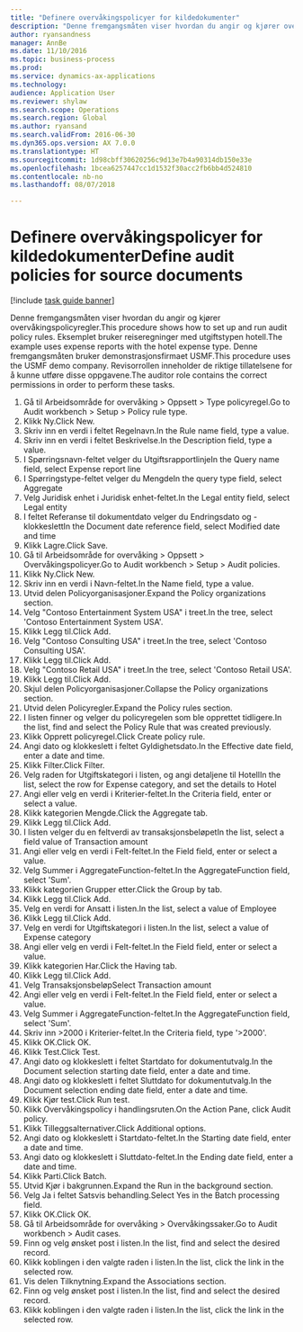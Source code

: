 ```yaml
--- 
title: "Definere overvåkingspolicyer for kildedokumenter"
description: "Denne fremgangsmåten viser hvordan du angir og kjører overvåkingspolicyregler."
author: ryansandness
manager: AnnBe
ms.date: 11/10/2016
ms.topic: business-process
ms.prod: 
ms.service: dynamics-ax-applications
ms.technology: 
audience: Application User
ms.reviewer: shylaw
ms.search.scope: Operations
ms.search.region: Global
ms.author: ryansand
ms.search.validFrom: 2016-06-30
ms.dyn365.ops.version: AX 7.0.0
ms.translationtype: HT
ms.sourcegitcommit: 1d98cbff30620256c9d13e7b4a90314db150e33e
ms.openlocfilehash: 1bcea6257447cc1d1532f30acc2fb6bb4d524810
ms.contentlocale: nb-no
ms.lasthandoff: 08/07/2018

---
```

# <a name="define-audit-policies-for-source-documents"></a><span data-ttu-id="f98ba-103">Definere overvåkingspolicyer for kildedokumenter</span><span class="sxs-lookup"><span data-stu-id="f98ba-103">Define audit policies for source documents</span></span>

[!include [task guide banner](../../includes/task-guide-banner.md)]

<span data-ttu-id="f98ba-104">Denne fremgangsmåten viser hvordan du angir og kjører overvåkingspolicyregler.</span><span class="sxs-lookup"><span data-stu-id="f98ba-104">This procedure shows how to set up and run audit policy rules.</span></span> <span data-ttu-id="f98ba-105">Eksemplet bruker reiseregninger med utgiftstypen hotell.</span><span class="sxs-lookup"><span data-stu-id="f98ba-105">The example uses expense reports with the hotel expense type.</span></span> <span data-ttu-id="f98ba-106">Denne fremgangsmåten bruker demonstrasjonsfirmaet USMF.</span><span class="sxs-lookup"><span data-stu-id="f98ba-106">This procedure uses the USMF demo company.</span></span> <span data-ttu-id="f98ba-107">Revisorrollen inneholder de riktige tillatelsene for å kunne utføre disse oppgavene.</span><span class="sxs-lookup"><span data-stu-id="f98ba-107">The auditor role contains the correct permissions in order to perform these tasks.</span></span>

1. <span data-ttu-id="f98ba-108">Gå til Arbeidsområde for overvåking > Oppsett > Type policyregel.</span><span class="sxs-lookup"><span data-stu-id="f98ba-108">Go to Audit workbench > Setup > Policy rule type.</span></span>
2. <span data-ttu-id="f98ba-109">Klikk Ny.</span><span class="sxs-lookup"><span data-stu-id="f98ba-109">Click New.</span></span>
3. <span data-ttu-id="f98ba-110">Skriv inn en verdi i feltet Regelnavn.</span><span class="sxs-lookup"><span data-stu-id="f98ba-110">In the Rule name field, type a value.</span></span>
4. <span data-ttu-id="f98ba-111">Skriv inn en verdi i feltet Beskrivelse.</span><span class="sxs-lookup"><span data-stu-id="f98ba-111">In the Description field, type a value.</span></span>
5. <span data-ttu-id="f98ba-112">I Spørringsnavn-feltet velger du Utgiftsrapportlinje</span><span class="sxs-lookup"><span data-stu-id="f98ba-112">In the Query name field, select Expense report line</span></span>
6. <span data-ttu-id="f98ba-113">I Spørringstype-feltet velger du Mengde</span><span class="sxs-lookup"><span data-stu-id="f98ba-113">In the query type field, select Aggregate</span></span>
7. <span data-ttu-id="f98ba-114">Velg Juridisk enhet i Juridisk enhet-feltet.</span><span class="sxs-lookup"><span data-stu-id="f98ba-114">In the Legal entity field, select Legal entity</span></span>
8. <span data-ttu-id="f98ba-115">I feltet Referanse til dokumentdato velger du Endringsdato og -klokkeslett</span><span class="sxs-lookup"><span data-stu-id="f98ba-115">In the Document date reference field, select Modified date and time</span></span>
9. <span data-ttu-id="f98ba-116">Klikk Lagre.</span><span class="sxs-lookup"><span data-stu-id="f98ba-116">Click Save.</span></span>
10. <span data-ttu-id="f98ba-117">Gå til Arbeidsområde for overvåking > Oppsett > Overvåkingspolicyer.</span><span class="sxs-lookup"><span data-stu-id="f98ba-117">Go to Audit workbench > Setup > Audit policies.</span></span>
11. <span data-ttu-id="f98ba-118">Klikk Ny.</span><span class="sxs-lookup"><span data-stu-id="f98ba-118">Click New.</span></span>
12. <span data-ttu-id="f98ba-119">Skriv inn en verdi i Navn-feltet.</span><span class="sxs-lookup"><span data-stu-id="f98ba-119">In the Name field, type a value.</span></span>
13. <span data-ttu-id="f98ba-120">Utvid delen Policyorganisasjoner.</span><span class="sxs-lookup"><span data-stu-id="f98ba-120">Expand the Policy organizations section.</span></span>
14. <span data-ttu-id="f98ba-121">Velg "Contoso Entertainment System USA" i treet.</span><span class="sxs-lookup"><span data-stu-id="f98ba-121">In the tree, select 'Contoso Entertainment System USA'.</span></span>
15. <span data-ttu-id="f98ba-122">Klikk Legg til.</span><span class="sxs-lookup"><span data-stu-id="f98ba-122">Click Add.</span></span>
16. <span data-ttu-id="f98ba-123">Velg "Contoso Consulting USA" i treet.</span><span class="sxs-lookup"><span data-stu-id="f98ba-123">In the tree, select 'Contoso Consulting USA'.</span></span>
17. <span data-ttu-id="f98ba-124">Klikk Legg til.</span><span class="sxs-lookup"><span data-stu-id="f98ba-124">Click Add.</span></span>
18. <span data-ttu-id="f98ba-125">Velg "Contoso Retail USA" i treet.</span><span class="sxs-lookup"><span data-stu-id="f98ba-125">In the tree, select 'Contoso Retail USA'.</span></span>
19. <span data-ttu-id="f98ba-126">Klikk Legg til.</span><span class="sxs-lookup"><span data-stu-id="f98ba-126">Click Add.</span></span>
20. <span data-ttu-id="f98ba-127">Skjul delen Policyorganisasjoner.</span><span class="sxs-lookup"><span data-stu-id="f98ba-127">Collapse the Policy organizations section.</span></span>
21. <span data-ttu-id="f98ba-128">Utvid delen Policyregler.</span><span class="sxs-lookup"><span data-stu-id="f98ba-128">Expand the Policy rules section.</span></span>
22. <span data-ttu-id="f98ba-129">I listen finner og velger du policyregelen som ble opprettet tidligere.</span><span class="sxs-lookup"><span data-stu-id="f98ba-129">In the list, find and select the Policy Rule that was created previously.</span></span>
23. <span data-ttu-id="f98ba-130">Klikk Opprett policyregel.</span><span class="sxs-lookup"><span data-stu-id="f98ba-130">Click Create policy rule.</span></span>
24. <span data-ttu-id="f98ba-131">Angi dato og klokkeslett i feltet Gyldighetsdato.</span><span class="sxs-lookup"><span data-stu-id="f98ba-131">In the Effective date field, enter a date and time.</span></span>
25. <span data-ttu-id="f98ba-132">Klikk Filter.</span><span class="sxs-lookup"><span data-stu-id="f98ba-132">Click Filter.</span></span>
26. <span data-ttu-id="f98ba-133">Velg raden for Utgiftskategori i listen, og angi detaljene til Hotell</span><span class="sxs-lookup"><span data-stu-id="f98ba-133">In the list, select the row for Expense category, and set the details to Hotel</span></span>
27. <span data-ttu-id="f98ba-134">Angi eller velg en verdi i Kriterier-feltet.</span><span class="sxs-lookup"><span data-stu-id="f98ba-134">In the Criteria field, enter or select a value.</span></span>
28. <span data-ttu-id="f98ba-135">Klikk kategorien Mengde.</span><span class="sxs-lookup"><span data-stu-id="f98ba-135">Click the Aggregate tab.</span></span>
29. <span data-ttu-id="f98ba-136">Klikk Legg til.</span><span class="sxs-lookup"><span data-stu-id="f98ba-136">Click Add.</span></span>
30. <span data-ttu-id="f98ba-137">I listen velger du en feltverdi av transaksjonsbeløpet</span><span class="sxs-lookup"><span data-stu-id="f98ba-137">In the list, select a field value of Transaction amount</span></span>
31. <span data-ttu-id="f98ba-138">Angi eller velg en verdi i Felt-feltet.</span><span class="sxs-lookup"><span data-stu-id="f98ba-138">In the Field field, enter or select a value.</span></span>
32. <span data-ttu-id="f98ba-139">Velg Summer i AggregateFunction-feltet.</span><span class="sxs-lookup"><span data-stu-id="f98ba-139">In the AggregateFunction field, select 'Sum'.</span></span>
33. <span data-ttu-id="f98ba-140">Klikk kategorien Grupper etter.</span><span class="sxs-lookup"><span data-stu-id="f98ba-140">Click the Group by tab.</span></span>
34. <span data-ttu-id="f98ba-141">Klikk Legg til.</span><span class="sxs-lookup"><span data-stu-id="f98ba-141">Click Add.</span></span>
35. <span data-ttu-id="f98ba-142">Velg en verdi for Ansatt i listen.</span><span class="sxs-lookup"><span data-stu-id="f98ba-142">In the list, select a value of Employee</span></span> 
36. <span data-ttu-id="f98ba-143">Klikk Legg til.</span><span class="sxs-lookup"><span data-stu-id="f98ba-143">Click Add.</span></span>
37. <span data-ttu-id="f98ba-144">Velg en verdi for Utgiftskategori i listen.</span><span class="sxs-lookup"><span data-stu-id="f98ba-144">In the list, select a value of Expense category</span></span>
38. <span data-ttu-id="f98ba-145">Angi eller velg en verdi i Felt-feltet.</span><span class="sxs-lookup"><span data-stu-id="f98ba-145">In the Field field, enter or select a value.</span></span>
39. <span data-ttu-id="f98ba-146">Klikk kategorien Har.</span><span class="sxs-lookup"><span data-stu-id="f98ba-146">Click the Having tab.</span></span>
40. <span data-ttu-id="f98ba-147">Klikk Legg til.</span><span class="sxs-lookup"><span data-stu-id="f98ba-147">Click Add.</span></span>
41. <span data-ttu-id="f98ba-148">Velg Transaksjonsbeløp</span><span class="sxs-lookup"><span data-stu-id="f98ba-148">Select Transaction amount</span></span>
42. <span data-ttu-id="f98ba-149">Angi eller velg en verdi i Felt-feltet.</span><span class="sxs-lookup"><span data-stu-id="f98ba-149">In the Field field, enter or select a value.</span></span>
43. <span data-ttu-id="f98ba-150">Velg Summer i AggregateFunction-feltet.</span><span class="sxs-lookup"><span data-stu-id="f98ba-150">In the AggregateFunction field, select 'Sum'.</span></span>
44. <span data-ttu-id="f98ba-151">Skriv inn >2000 i Kriterier-feltet.</span><span class="sxs-lookup"><span data-stu-id="f98ba-151">In the Criteria field, type '>2000'.</span></span>
45. <span data-ttu-id="f98ba-152">Klikk OK.</span><span class="sxs-lookup"><span data-stu-id="f98ba-152">Click OK.</span></span>
46. <span data-ttu-id="f98ba-153">Klikk Test.</span><span class="sxs-lookup"><span data-stu-id="f98ba-153">Click Test.</span></span>
47. <span data-ttu-id="f98ba-154">Angi dato og klokkeslett i feltet Startdato for dokumentutvalg.</span><span class="sxs-lookup"><span data-stu-id="f98ba-154">In the Document selection starting date field, enter a date and time.</span></span>
48. <span data-ttu-id="f98ba-155">Angi dato og klokkeslett i feltet Sluttdato for dokumentutvalg.</span><span class="sxs-lookup"><span data-stu-id="f98ba-155">In the Document selection ending date field, enter a date and time.</span></span>
49. <span data-ttu-id="f98ba-156">Klikk Kjør test.</span><span class="sxs-lookup"><span data-stu-id="f98ba-156">Click Run test.</span></span>
50. <span data-ttu-id="f98ba-157">Klikk Overvåkingspolicy i handlingsruten.</span><span class="sxs-lookup"><span data-stu-id="f98ba-157">On the Action Pane, click Audit policy.</span></span>
51. <span data-ttu-id="f98ba-158">Klikk Tilleggsalternativer.</span><span class="sxs-lookup"><span data-stu-id="f98ba-158">Click Additional options.</span></span>
52. <span data-ttu-id="f98ba-159">Angi dato og klokkeslett i Startdato-feltet.</span><span class="sxs-lookup"><span data-stu-id="f98ba-159">In the Starting date field, enter a date and time.</span></span>
53. <span data-ttu-id="f98ba-160">Angi dato og klokkeslett i Sluttdato-feltet.</span><span class="sxs-lookup"><span data-stu-id="f98ba-160">In the Ending date field, enter a date and time.</span></span>
54. <span data-ttu-id="f98ba-161">Klikk Parti.</span><span class="sxs-lookup"><span data-stu-id="f98ba-161">Click Batch.</span></span>
55. <span data-ttu-id="f98ba-162">Utvid Kjør i bakgrunnen.</span><span class="sxs-lookup"><span data-stu-id="f98ba-162">Expand the Run in the background section.</span></span>
56. <span data-ttu-id="f98ba-163">Velg Ja i feltet Satsvis behandling.</span><span class="sxs-lookup"><span data-stu-id="f98ba-163">Select Yes in the Batch processing field.</span></span>
57. <span data-ttu-id="f98ba-164">Klikk OK.</span><span class="sxs-lookup"><span data-stu-id="f98ba-164">Click OK.</span></span>
58. <span data-ttu-id="f98ba-165">Gå til Arbeidsområde for overvåking > Overvåkingssaker.</span><span class="sxs-lookup"><span data-stu-id="f98ba-165">Go to Audit workbench > Audit cases.</span></span>
59. <span data-ttu-id="f98ba-166">Finn og velg ønsket post i listen.</span><span class="sxs-lookup"><span data-stu-id="f98ba-166">In the list, find and select the desired record.</span></span>
60. <span data-ttu-id="f98ba-167">Klikk koblingen i den valgte raden i listen.</span><span class="sxs-lookup"><span data-stu-id="f98ba-167">In the list, click the link in the selected row.</span></span>
61. <span data-ttu-id="f98ba-168">Vis delen Tilknytning.</span><span class="sxs-lookup"><span data-stu-id="f98ba-168">Expand the Associations section.</span></span>
62. <span data-ttu-id="f98ba-169">Finn og velg ønsket post i listen.</span><span class="sxs-lookup"><span data-stu-id="f98ba-169">In the list, find and select the desired record.</span></span>
63. <span data-ttu-id="f98ba-170">Klikk koblingen i den valgte raden i listen.</span><span class="sxs-lookup"><span data-stu-id="f98ba-170">In the list, click the link in the selected row.</span></span>


